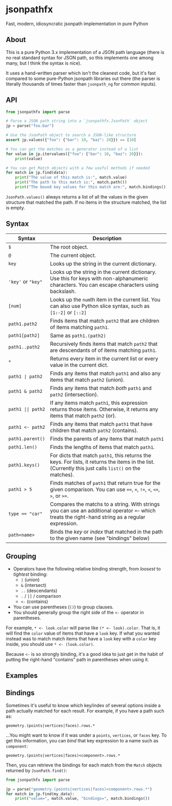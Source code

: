 # jsonpathfx
Fast, modern, idiosyncratic jsonpath implementation in pure Python

## About

This is a pure Python 3.x implementation of a JSON path language
(there is no real standard syntax for JSON path, so this implements one
among many, but I think the syntax is nice).

It uses a hand-written parser which isn't the cleanest code, but it's
fast compared to some pure-Python jsonpath libraries out there (the
parser is literally thousands of times faster than `jsonpath_ng` for
common inputs).

## API

```python
from jsonpathfx import parse

# Parse a JSON path string into a `jsonpathfx.JsonPath` object
jp = parse("foo.bar")

# Use the JsonPath object to search a JSON-like structure
assert jp.values({"foo": {"bar": 10, "baz": 20}}) == [10]

# You can get the matches as a generator instead of a list
for value in jp.itervalues({"foo": {"bar": 10, "baz": 20}}):
    print(value)

# You can get Match objects with a few useful methods if needed
for match in jp.find(data):
    print("The value of this match is:", match.value)
    print("The path to this match is:", match.path())
    print("The bound key values for this match are:", match.bindings())
```

`JsonPath.values()` always returns a list of all the values in the given
structure that matched the path. If no items in the structure matched, the
list is empty.

## Syntax

| **Syntax**         | **Description**                                                                                                                                         |
|--------------------|---------------------------------------------------------------------------------------------------------------------------------------------------------|
| `$`                | The root object.                                                                                                                                        |
| `@`                | The current object.                                                                                                                                     |
| `key`              | Looks up the string in the current dictionary.                                                                                                          |
| `'key'` or `"key"` | Looks up the string in the current dictionary. Use this for keys with non-alphanumeric characters. You can escape characters using backslash.           |
| `[num]`            | Looks up the `num`th item in the current list. You can also use Python slice syntax, such as `[1:-2]` or `[::2]`                                        |
| `path1.path2`      | Finds items that match `path2` that are children of items matching `path1`.                                                                             |
| `path1[path2]`     | Same as `path1.(path2)`                                                                                                                                 |
| `path1..path2`     | Recursively finds items that match `path2` that are descendants of of items matching `path1`.                                                           |
| `*`                | Returns every item in the current list or every value in the current dict.                                                                              |
| ``path1 \| path2`` | Finds any items that match `path1` and also any items that match `path2` (union).                                                                       |
| `path1 & path2`    | Finds any items that match *both* `path1` and `path2` (intersection).                                                                                   |
| `path1 \|\| path2` | If any items match `path1`, this expression returns those items. Otherwise, it returns any items that match `path2` (or).                               |
| `path1 <- path2`   | Finds any items that match `path1` that have children that match `path2` (contains).                                                                    |
| `path1.parent()`   | Finds the parents of any items that match `path1`                                                                                                       |
| `path1.len()`      | Finds the lengths of items that match `path1`.                                                                                                          |
| `path1.keys()`     | For dicts that match `path1`, this returns the keys. For lists, it returns the items in the list. (Currently this just calls `list()` on  the matches). |
| `path1 > 5`        | Finds matches of `path1` that return true for the given comparison. You can use `==`, `=`, `!=`, `<`, `<=`, `>`, or `>=`.                               |  
| `type == "car"`    | Compares the matchs to a string. With strings you can use an additional operator `=~` which treats the right-hand string as a regular expression.       |
| `path<name>`       | Binds the _key_ or _index_ that matched in the path to the given name (see "bindings" below)                                                            |

## Grouping

* Operators have the following relative binding strength, from *loosest* to *tightest* binding:
  * `|` (union)
  * `&` (intersect)
  * `..` (descendants)
  * `.` / `[]` / comparison
  * `<-` (contains)
* You can use parentheses (`()`) to group clauses.
* You should generally group the right side of the `<-` operator in parentheses.

For example, `* <- look.color` will parse like `(* <- look).color`.
That is, it will find the `color` value of items that have a `look` key.
If what you  wanted instead was to match match items that have a `look` key with
a `color` key inside, you should use `* <- (look.color)`.

Because `<-` is so strongly binding, it's a good idea to just get in the habit
of putting the right-hand "contains" path in parentheses when using it.

## Examples

## Bindings

Sometimes it's useful to know which key/index of several options inside a path
actually matched  for each result. For example, if you have a path such as:

```
geometry.(points|vertices|faces).rows.*
```

...You might want to know if it was under a `points`, `vertices`, or `faces`
key. To get this information, you can _bind_ that key expression to a name such
as `component`:

```
geometry.(points|vertices|faces)<component>.rows.*
```

Then, you can retrieve the bindings for each match from the `Match` objects
returned by `JsonPath.find()`:

```python
from jsonpathfx import parse

jp = parse("geometry.(points|vertices|faces)<component>.rows.*")
for match in jp.find(my_data):
    print("value=", match.value, "bindings=", match.bindings())
```
